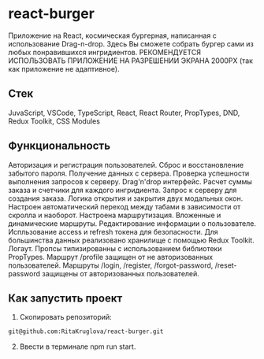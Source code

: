 # react-burger
Приложение на React, космическая бургерная, написанная с использование Drag-n-drop.
Здесь Вы сможете собрать бургер сами из любых понравившихся ингридиентов.
РЕКОМЕНДУЕТСЯ ИСПОЛЬЗОВАТЬ ПРИЛОЖЕНИЕ НА РАЗРЕШЕНИИ ЭКРАНА 2000PX (так как приложение не адаптивное).
## Стек
JuvaScript, VSCode, TypeScript, React, React Router, PropTypes, DND, Redux Toolkit, CSS Modules
## Функциональность
Авторизация и регистрация пользователей.
Сброс и восстановление забытого пароля.
Получение данных с сервера.
Проверка успешности выполнения запросов к серверу.
Drag'n'drop интерфейс.
Расчет суммы заказа и счетчики для каждого ингридиента.
Запрос к серверу для создания заказа.
Логика открытия и закрытия двух модальных окон.
Настроен автоматический переход между табами в зависимости от скролла и наоборот.
Настроена маршрутизация.
Вложенные и динамические маршруты.
Редактирование информации о пользователе.
Испльзование access и refresh токена для безопасности.
Для большинства данных реализовано хранилище с помощью Redux Toolkit.
Логаут.
Пропсы типизированны с использованием библиотеки PropTypes.
Маршрут /profile защищен от не авторизованных пользователей.
Маршруты /login, /register, /forgot-password, /reset-password защищены от авторизованных пользователей.
## Как запустить проект
1. Скопировать репозиторий:
```bash
git@github.com:RitaKruglova/react-burger.git
```
2. Ввести в терминале npm run start.
